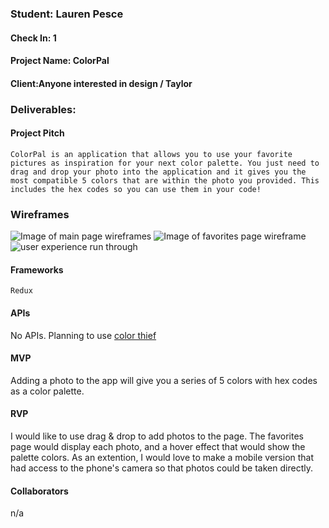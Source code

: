     

### Student: Lauren Pesce

#### Check In: 1

#### Project Name: ColorPal

#### Client:Anyone interested in design / Taylor

### Deliverables:

#### Project Pitch
    ColorPal is an application that allows you to use your favorite pictures as inspiration for your next color palette. You just need to drag and drop your photo into the application and it gives you the most compatible 5 colors that are within the photo you provided. This includes the hex codes so you can use them in your code! 

### Wireframes

   ![Image of main page wireframes](http://imgur.com/a/3Du9A)
   ![Image of favorites page wireframe](http://i.imgur.com/ugTOUTc.jpg)
   ![user experience run through](http://imgur.com/hhhwTpN)

#### Frameworks
    Redux

#### APIs
  No APIs. Planning to use [color thief](https://github.com/lokesh/color-thief)
#### MVP
   Adding a photo to the app will give you a series of 5 colors with hex codes as a color palette. 

#### RVP
   I would like to use drag & drop to add photos to the page. The favorites page would display each photo, and a hover effect  that would show the palette colors. As an extention, I would love to make a mobile version that had access to the phone's camera so that photos could be taken directly. 

#### Collaborators
   n/a
